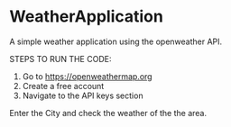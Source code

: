 # WeatherApplication
A simple weather application using the openweather API.

STEPS TO RUN THE CODE: 
1. Go to https://openweathermap.org
2. Create a free account
3. Navigate to the API keys section


Enter the City and check the weather of the the area.
